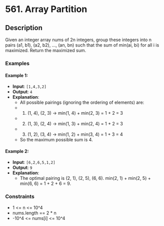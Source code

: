 # 561. Array Partition

## Description

Given an integer array nums of 2n integers, group these integers into n pairs (a1, b1), (a2, b2), ..., (an, bn) such that the sum of min(ai, bi) for all i is maximized. Return the maximized sum.

### Examples

#### Example 1:
- **Input**: `[1,4,3,2]`
- **Output**: `4`
- **Explanation**:
  - All possible pairings (ignoring the ordering of elements) are:
  - 1. (1, 4), (2, 3) -> min(1, 4) + min(2, 3) = 1 + 2 = 3
  - 2. (1, 3), (2, 4) -> min(1, 3) + min(2, 4) = 1 + 2 = 3
  - 3. (1, 2), (3, 4) -> min(1, 2) + min(3, 4) = 1 + 3 = 4
  - So the maximum possible sum is 4.

#### Example 2:
- **Input**: `[6,2,6,5,1,2]`
- **Output**: `9`
- **Explanation**:
  - The optimal pairing is (2, 1), (2, 5), (6, 6). min(2, 1) + min(2, 5) + min(6, 6) = 1 + 2 + 6 = 9.

### Constraints

- 1 <= n <= 10^4
- nums.length == 2 * n
- -10^4 <= nums[i] <= 10^4

